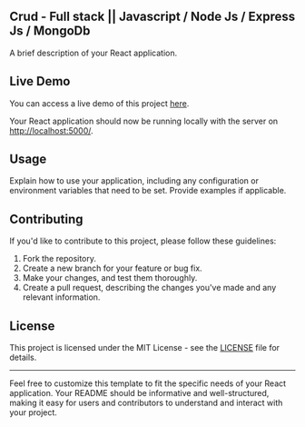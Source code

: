 ## Crud - Full stack || Javascript / Node Js / Express Js / MongoDb 

A brief description of your React application.

## Live Demo

You can access a live demo of this project [here](https://venerable-eclair-7c39c3.netlify.app/).

Your React application should now be running locally with the server on [http://localhost:5000/](http://localhost:5000/).

## Usage

Explain how to use your application, including any configuration or environment variables that need to be set. Provide examples if applicable.

## Contributing

If you'd like to contribute to this project, please follow these guidelines:

1. Fork the repository.
2. Create a new branch for your feature or bug fix.
3. Make your changes, and test them thoroughly.
4. Create a pull request, describing the changes you've made and any relevant information.

## License

This project is licensed under the MIT License - see the [LICENSE](LICENSE) file for details.

---

Feel free to customize this template to fit the specific needs of your React application. Your README should be informative and well-structured, making it easy for users and contributors to understand and interact with your project.
